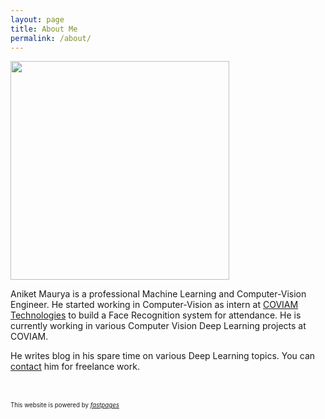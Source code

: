 ```yaml
---
layout: page
title: About Me
permalink: /about/
---
```

<!-- How you started working -->
<!-- current work -->
<!-- Other roles and interest -->

<!-- ![alt text](https://avatars2.githubusercontent.com/u/21018714?s=460&u=f522c89f28b5a41593eb851cd85c58c3a7422fdf&v=4 =240x) -->

<img src='https://avatars2.githubusercontent.com/u/21018714?s=460&u=f522c89f28b5a41593eb851cd85c58c3a7422fdf&v=4' height=350>

Aniket Maurya is a professional Machine Learning and Computer-Vision Engineer. He started working in Computer-Vision as intern at [COVIAM Technologies](https://coviam.com) to build a Face Recognition system for attendance. He is currently working in various Computer Vision Deep Learning projects at COVIAM.

He writes blog in his spare time on various Deep Learning topics.
You can [contact](mailto:theaniketmaurya@gmail.com) him for freelance work.


<br><br>
<sup><sub>This website is powered by *[fastpages](https://github.com/fastai/fastpages)*</sub></sup>
